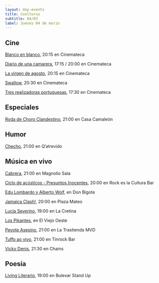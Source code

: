 ```yaml
---
layout: day-events
title: Coolturus
subtitle: 04/03
label: Jueves 04 de marzo
---
```


## Cine

[Blanco en blanco](https://cinemateca.org.uy/peliculas/965), 20:15 en Cinemateca

[Diario de una camarera](https://cinemateca.org.uy/peliculas/1117), 17:15 / 20:00 en Cinemateca

[La virgen de agosto](https://cinemateca.org.uy/peliculas/929), 20:15 en Cinemateca

[Swallow](https://cinemateca.org.uy/peliculas/991), 20:30 en Cinemateca

[Tres realizadoras portuguesas](https://cinemateca.org.uy/peliculas/1118), 17:30 en Cinemateca

## Especiales

[Roda de Choro Clandestino](https://instagram.com/casacamaleon.1964?igshid=x0myiuze2r47), 21:00 en Casa Camaleón

## Humor

[Checho](https://instagram.com/qatrevido?igshid=8bj6dzn4g7aj), 21:00 en Q’atrevido

## Música en vivo

[Cabrera](https://magnoliosala.uy/evento/cabrera), 21:00 en Magnolio Sala

[Ciclo de acústicos - Presuntos Inocentes](https://instagram.com/rockeslaculturabar?igshid=8jjuuew9mw3m), 20:00 en Rock es la Cultura Bar

[Edu Lombardo y Alberto Wolf](https://instagram.com/restaurantedonbigote?igshid=164zq44egnbtq), en Don Bigote

[Jamaica Clash!](https://instagram.com/plazamateouy?igshid=zwiylcrx99sq), 20:00 en Plaza Mateo

[Lucía Severino](https://instagram.com/lacretinacasa?igshid=nrtucgnc6eso), 19:00 en La Cretina

[Los Pikantes](https://instagram.com/viejooeste.prado?igshid=11rsgnlou42g5), en El Viejo Oeste

[Peyote Asesino](https://www.latrastienda.com.uy/), 21:00 en La Trastienda MVD

[Tuffo ao vivo](https://instagram.com/tinrock_bar?igshid=14pb425v6n836), 21:00 en Tinrock Bar

[Vicky Denis](https://instagram.com/chains_disco?igshid=1dp7lgcxxx99t), 21:30 en Chains

## Poesía

[Living Literario](https://instagram.com/bulevarshow?igshid=w0conkgfuizb), 19:00 en Bulevar Stand Up

